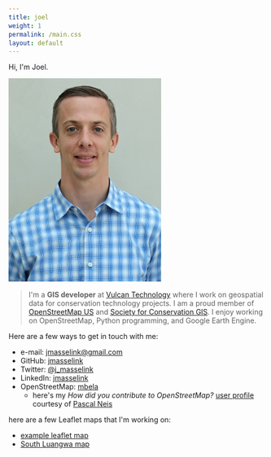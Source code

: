 ```yaml
---
title: joel
weight: 1
permalink: /main.css
layout: default
---
```


Hi, I'm Joel.

[comment]:![joelm](/images/Masselink-edit.jpg)
<img src="/images/Masselink-edit.jpg" alt="alt text" width="300px" height="400px"/>

>I'm a **GIS developer** at [Vulcan Technology](http://www.vulcan.com/technology) where I work on geospatial data  for conservation technology projects.
>I am a proud member of [OpenStreetMap US](http://openstreetmap.org) and [Society for Conservation GIS](http://scgis.org).
>I enjoy working on OpenStreetMap, Python programming, and Google Earth Engine.

Here are a few ways to get in touch with me:

* e-mail: [jmasselink@gmail.com](mailto:jmasselink@gmail.com)
* GitHub: [jmasselink](http://github.com/jmasselink)
* Twitter: [@j_masselink](http://twitter.com/j_masselink)
* LinkedIn: [jmasselink](https://www.linkedin.com/in/jmasselink)
* OpenStreetMap: [mbela](http://www.openstreetmap.org/user/mbela)  
    -  here's my *How did you contribute to OpenStreetMap?* [user profile](http://hdyc.neis-one.org/?mbela) courtesy of [Pascal Neis](http://neis-one.org)


here are a few Leaflet maps that I'm working on:
* [example leaflet map](/maps/leaflet-map.html)
* [South Luangwa map](/maps/SLuangwa-map.html)
